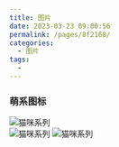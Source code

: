 ```yaml
---
title: 图片
date: 2023-03-23 09:00:56
permalink: /pages/8f2168/
categories:
  - 图片
tags:
  - 
---
```



### 萌系图标

![猫咪系列](https://fastly.jsdelivr.net/gh/xugaoyi/image_store@master/maomi.51n7h2qwlv00.webp)</br>
![猫咪系列](https://fastly.jsdelivr.net/gh/xugaoyi/image_store@master/smbb.3h83bez4dka0.webp)
![猫咪系列](https://fastly.jsdelivr.net/gh/xugaoyi/image_store@master/QQ20220122-122349@2x.4oqggy71iso0.webp)

